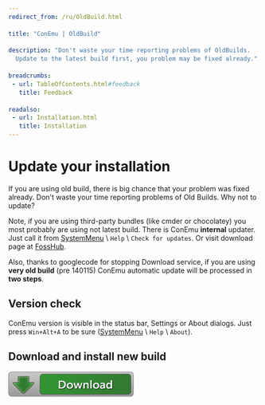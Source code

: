 ```yaml
---
redirect_from: /ru/OldBuild.html

title: "ConEmu | OldBuild"

description: "Don't waste your time reporting problems of OldBuilds.
  Update to the latest build first, you problem may be fixed already."

breadcrumbs:
 - url: TableOfContents.html#feedback
   title: Feedback

readalso:
 - url: Installation.html
   title: Installation
---
```


# Update your installation

If you are using old build, there is big chance that your problem was fixed already.
Don't waste your time reporting problems of Old Builds.
Why not to update?

Note, if you are using third-party bundles (like cmder or chocolatey)
you most probably are using not latest build.
There is ConEmu **internal** updater.
Just call it from [SystemMenu](SystemMenu.html) \ `Help` \ `Check for updates`.
Or visit download page at [FossHub](http://www.fosshub.com/ConEmu.html).

Also, thanks to googlecode for stopping Download service,
if you are using **very old build** (pre 140115)
ConEmu automatic update will be processed in **two steps**.


## Version check

ConEmu version is visible in the status bar, Settings or About dialogs.
Just press `Win+Alt+A` to be sure ([SystemMenu](SystemMenu.html) \ `Help` \ `About`).


## Download and install new build

[![Download ConEmu](/img/Downloads.png)](http://www.fosshub.com/ConEmu.html "Download ConEmu")
